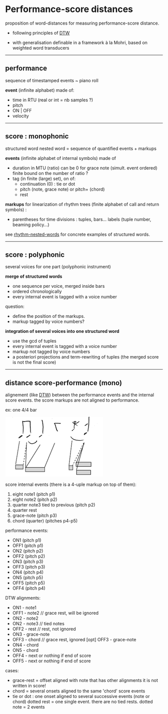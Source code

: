# Performance-score distances
proposition of word-distances for measuring performance-score distance.

- following principles of [DTW](DTW.md)

- with generalisation definable in a framework à la Mohri, based on weighted word transducers 



---
## performance
sequence of timestamped events ~ piano roll

**event** (infinite alphabet) made of:
- time in RTU (real or int = nb samples ?)
- pitch
- ON | OFF
- velocity

---
## score : monophonic
structured word
nested word = sequence of quantified events + markups

**events** 
(infinite alphabet of internal symbols) made of 
- duration in MTU (ratio)
  can be 0 for grace note (simult. event ordered)
  finite bound on the number of ratio ?
- tag (in finite (large) set), on of:
  - continuation (0) : tie or dot
  - pitch (note, grace note) or pitch+ (chord)
  - rest

**markups** for linearization of rhythm trees 
(finite alphabet of call and return symbols) :
- parentheses for time divisions : tuples, bars...
  labels (tuple number, beaming policy...)

see [rhythm-nested-words](rhythm-nested-words) for concrete examples of structured words.




---
## score : polyphonic
several voices for one part (polyphonic instrument)

**merge of structured words**
- one sequence per voice, merged inside bars
- ordered chronologically
- every internal event is tagged with a voice number

question: 
- define the position of the markups.
- markup tagged by voice numbers?

**integration of several voices into one structured word**
- use the gcd of tuples
- every internal event is tagged with a voice number
- markup not tagged by voice numbers
- a posteriori projections and term-rewriting of tuples
  (the merged score is not the final score)



---
## distance score-performance (mono)

alignement (like [DTW](DTW.md)) between 
the performance events and
the internal score events.
the score markups are not aligned to performance.

ex: one 4/4 bar

![](ex44-mono.png)

score internal events (there is a 4-uple markup on top of them):
1. eight note1 (pitch p1)
2. eight note2 (pitch p2)
3. quarter note3 tied to previous (pitch p2)
4. quarter rest 
5. grace-note (pitch p3)
6. chord (quarter) (pitches p4-p5)

performance events:
- ON1  (pitch p1)
- OFF1 (pitch p1)
- ON2  (pitch p2)
- OFF2 (pitch p2)
- ON3  (pitch p3)
- OFF3 (pitch p3)
- ON4  (pitch p4)
- ON5  (pitch p5)
- OFF5 (pitch p5)
- OFF4 (pitch p4)

DTW alignments:
- ON1 - note1
- OFF1 - note2  // grace rest, will be ignored
- ON2 - note2
- ON2 - note3   // tied notes
- OFF2 - rest   // rest, not ignored
- ON3 - grace-note
- OFF3 - chord  // grace rest, ignored
  [opt] OFF3 - grace-note
- ON4 - chord
- ON5 - chord
- OFF4 - next or nothing if end of score
- OFF5 - next or nothing if end of score

cases: 
- grace-rest = offset aligned with note that has other alignments
  it is not written in score!
- chord = several onsets aligned to the same 'chord' score events
- tie or dot : one onset aligned to several successive events (note or chord)
  dotted rest = one single event. there are no tied rests.
  dotted note = 2 events
  